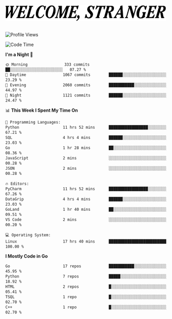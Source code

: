 <div>
  <picture>
    <source media="(prefers-color-scheme: dark)" srcset="./headers/welcome_white.png">
    <img alt="WELCOME, STRANGER" src="./headers/welcome.png" width="500">
  </picture>
</div>

<br>

![Profile Views](https://komarev.com/ghpvc/?username=darleet&color=blue)

<!--START_SECTION:waka-->
![Code Time](http://img.shields.io/badge/Code%20Time-872%20hrs%2022%20mins-blue)

**I'm a Night 🦉** 

```text
🌞 Morning                333 commits         ██░░░░░░░░░░░░░░░░░░░░░░░   07.27 % 
🌆 Daytime                1067 commits        ██████░░░░░░░░░░░░░░░░░░░   23.29 % 
🌃 Evening                2060 commits        ███████████░░░░░░░░░░░░░░   44.97 % 
🌙 Night                  1121 commits        ██████░░░░░░░░░░░░░░░░░░░   24.47 % 
```


📊 **This Week I Spent My Time On** 

```text
💬 Programming Languages: 
Python                   11 hrs 52 mins      █████████████████░░░░░░░░   67.21 % 
SQL                      4 hrs 4 mins        ██████░░░░░░░░░░░░░░░░░░░   23.03 % 
Go                       1 hr 28 mins        ██░░░░░░░░░░░░░░░░░░░░░░░   08.36 % 
JavaScript               2 mins              ░░░░░░░░░░░░░░░░░░░░░░░░░   00.28 % 
JSON                     2 mins              ░░░░░░░░░░░░░░░░░░░░░░░░░   00.28 % 

🔥 Editors: 
PyCharm                  11 hrs 52 mins      █████████████████░░░░░░░░   67.26 % 
DataGrip                 4 hrs 4 mins        ██████░░░░░░░░░░░░░░░░░░░   23.03 % 
GoLand                   1 hr 40 mins        ██░░░░░░░░░░░░░░░░░░░░░░░   09.51 % 
VS Code                  2 mins              ░░░░░░░░░░░░░░░░░░░░░░░░░   00.20 % 

💻 Operating System: 
Linux                    17 hrs 40 mins      █████████████████████████   100.00 % 
```

**I Mostly Code in Go** 

```text
Go                       17 repos            ███████████░░░░░░░░░░░░░░   45.95 % 
Python                   7 repos             █████░░░░░░░░░░░░░░░░░░░░   18.92 % 
HTML                     2 repos             █░░░░░░░░░░░░░░░░░░░░░░░░   05.41 % 
TSQL                     1 repo              █░░░░░░░░░░░░░░░░░░░░░░░░   02.70 % 
C++                      1 repo              █░░░░░░░░░░░░░░░░░░░░░░░░   02.70 % 
```




<!--END_SECTION:waka-->

